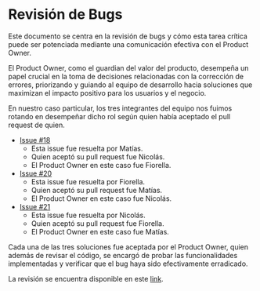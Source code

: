 # Revisión de Bugs

Este documento se centra en la revisión de bugs y cómo esta tarea crítica puede ser potenciada mediante una comunicación efectiva con el Product Owner. 

El Product Owner, como el guardian del valor del producto, desempeña un papel crucial en la toma de decisiones relacionadas con la corrección de errores, priorizando y guiando al equipo de desarrollo hacia soluciones que maximizan el impacto positivo para los usuarios y el negocio.

En nuestro caso particular, los tres integrantes del equipo nos fuimos rotando en desempeñar dicho rol según quien había aceptado el pull request de quien.

- [Issue #18](https://github.com/IngSoft-ISA2-2023-2/obligatorio-mazziotti-macedo-torres/issues/18)
    - Esta issue fue resuelta por Matías.
    - Quien aceptó su pull request fue Nicolás.
    - El Product Owner en este caso fue Fiorella.
- [Issue #20](https://github.com/IngSoft-ISA2-2023-2/obligatorio-mazziotti-macedo-torres/issues/20)
    - Esta issue fue resuelta por Fiorella.
    - Quien aceptó su pull request fue Matías.
    - El Product Owner en este caso fue Nicolás.
- [Issue #21](https://github.com/IngSoft-ISA2-2023-2/obligatorio-mazziotti-macedo-torres/issues/21)
    - Esta issue fue resuelta por Nicolás.
    - Quien aceptó su pull request fue Fiorella.
    - El Product Owner en este caso fue Matías.

Cada una de las tres soluciones fue aceptada por el Product Owner, quien además de revisar el código, se encargó de probar las funcionalidades implementadas y verificar que el bug haya sido efectivamente erradicado.

La revisión se encuentra disponible en este [link](https://fi365-my.sharepoint.com/:v:/g/personal/fm251662_fi365_ort_edu_uy/EV8tc6J5OHlLqQAVsrweQQEBgf7TqIP1BA6MZfS9oK3vYw?nav=eyJyZWZlcnJhbEluZm8iOnsicmVmZXJyYWxBcHAiOiJTdHJlYW1XZWJBcHAiLCJyZWZlcnJhbFZpZXciOiJTaGFyZURpYWxvZyIsInJlZmVycmFsQXBwUGxhdGZvcm0iOiJXZWIiLCJyZWZlcnJhbE1vZGUiOiJ2aWV3In19&e=rhQTu8).